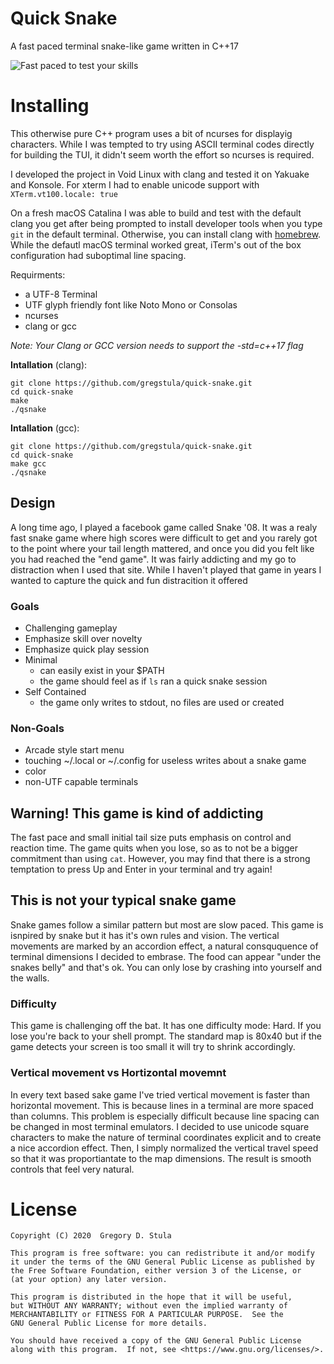 # Quick Snake
A fast paced terminal snake-like game written in C++17

![Fast paced to test your skills](https://github.com/gregstula/quick-snake/blob/master/images/qsnake.gif)

# Installing #
This otherwise pure C++ program uses a bit of ncurses for displayig characters. While I was tempted to try using ASCII terminal codes directly for building the TUI, it didn't seem worth the effort so ncurses is required.

I developed the project in Void Linux with clang and tested it on Yakuake and Konsole. For xterm I had to enable unicode support with `XTerm.vt100.locale: true`

On a fresh macOS Catalina I was able to build and test with the default clang you get after being prompted to install developer tools when you type `git` in the default terminal. Otherwise, you can install clang with [homebrew](https://brew.sh/).
While the defautl macOS terminal worked great, iTerm's out of the box configuration had suboptimal line spacing.


Requirments:
  - a UTF-8 Terminal
  - UTF glyph friendly font like Noto Mono or Consolas
  - ncurses
  - clang or gcc

*Note: Your Clang or GCC version needs to support the -std=c++17 flag*

**Intallation** (clang):

    git clone https://github.com/gregstula/quick-snake.git
    cd quick-snake
    make
    ./qsnake

**Intallation** (gcc):

    git clone https://github.com/gregstula/quick-snake.git
    cd quick-snake
    make gcc
    ./qsnake

## Design ##
A long time ago, I played a facebook game called Snake '08. It was a realy fast snake game where high scores were difficult to get and you rarely got to the point where your tail length mattered, and once you did you felt like you had reached the "end game". It was fairly addicting and my go to distraction when I used that site. While I haven't played that game in years I wanted to capture the quick and fun distracition it offered

### Goals ###
- Challenging gameplay
- Emphasize skill over novelty
- Emphasize quick play session
- Minimal
  - can easily exist in your $PATH
  - the game should feel as if `ls` ran a quick snake session
- Self Contained
  - the game only writes to stdout, no files are used or created

### Non-Goals ###
  - Arcade style start menu
  - touching ~/.local or ~/.config for useless writes about a snake game
  - color
  - non-UTF capable terminals

## Warning! This game is kind of addicting ##
The fast pace and small initial tail size puts emphasis on control and reaction time. The game quits when you lose, so as to not be a bigger commitment than using `cat`. However, you may find that there is a strong temptation to press Up and Enter in your terminal and try again!

## This is not your typical snake game ##
Snake games follow a similar pattern but most are slow paced. This game is isnpired by snake but it has it's own rules
and vision. The vertical movements are marked by an accordion effect, a natural consququence of terminal dimensions I
decided to embrase. The food can appear "under the snakes belly" and that's ok. You can only lose by crashing into
yourself and the walls.

### Difficulty ###
This game is challenging off the bat. It has one difficulty mode: Hard. If you lose you're back to your shell prompt.
The standard map is 80x40 but if the game detects your screen is too small it will try to shrink
accordingly.

### Vertical movement vs Hortizontal movemnt ###
In every text based sake game I've tried vertical movement is faster than horizontal movement. This is because lines in a terminal are more spaced than columns. This problem is especially difficult because line spacing can be changed in most terminal emulators. I decided to use unicode square characters to make the nature of terminal coordinates explicit and to create a nice accordion effect. Then, I simply normalized the vertical travel speed so that it was proportiantate to the map dimensions. The result is smooth controls that feel very natural.


# License #


    Copyright (C) 2020  Gregory D. Stula

    This program is free software: you can redistribute it and/or modify
    it under the terms of the GNU General Public License as published by
    the Free Software Foundation, either version 3 of the License, or
    (at your option) any later version.

    This program is distributed in the hope that it will be useful,
    but WITHOUT ANY WARRANTY; without even the implied warranty of
    MERCHANTABILITY or FITNESS FOR A PARTICULAR PURPOSE.  See the
    GNU General Public License for more details.

    You should have received a copy of the GNU General Public License
    along with this program.  If not, see <https://www.gnu.org/licenses/>.
